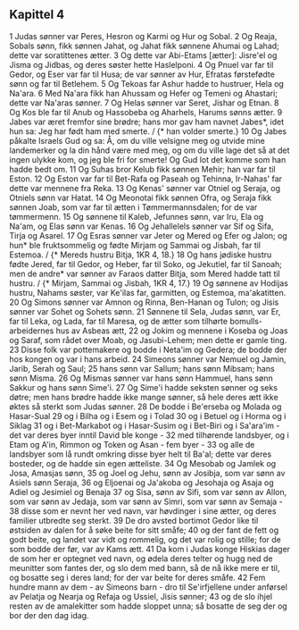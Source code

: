 ## Kapittel 4

1 Judas sønner var Peres, Hesron og Karmi og Hur og Sobal.
2 Og Reaja, Sobals sønn, fikk sønnen Jahat, og Jahat fikk sønnene Ahumai og Lahad; dette var soratittenes ætter.
3 Og dette var Abi-Etams [ætter]: Jisre'el og Jisma og Jidbas, og deres søster hette Haslelponi.
4 Og Pnuel var far til Gedor, og Eser var far til Husa; de var sønner av Hur, Efratas førstefødte sønn og far til Betlehem.
5 Og Tekoas far Ashur hadde to hustruer, Hela og Na'ara.
6 Med Na'ara fikk han Ahussam og Hefer og Temeni og Ahastari; dette var Na'aras sønner.
7 Og Helas sønner var Seret, Jishar og Etnan.
8 Og Kos ble far til Anub og Hassobeba og Aharhels, Harums sønns ætter.
9 Jabes var æret fremfor sine brødre; hans mor gav ham navnet Jabes*, idet hun sa: Jeg har født ham med smerte. / {* han volder smerte.}
10 Og Jabes påkalte Israels Gud og sa: Å, om du ville velsigne meg og utvide mine landemerker og la din hånd være med meg, og om du ville lage det så at det ingen ulykke kom, og jeg ble fri for smerte! Og Gud lot det komme som han hadde bedt om.
11 Og Suhas bror Kelub fikk sønnen Mehir; han var far til Eston.
12 Og Eston var far til Bet-Rafa og Paseah og Tehinna, Ir-Nahas' far dette var mennene fra Reka.
13 Og Kenas' sønner var Otniel og Seraja, og Otniels sønn var Hatat.
14 Og Meonotai fikk sønnen Ofra, og Seraja fikk sønnen Joab, som var far til ætten i Tømmermannsdalen; for de var tømmermenn.
15 Og sønnene til Kaleb, Jefunnes sønn, var Iru, Ela og Na'am, og Elas sønn var Kenas.
16 Og Jehallelels sønner var Sif og Sifa, Tirja og Asarel.
17 Og Esras sønner var Jeter og Mered og Efer og Jalon; og hun* ble fruktsommelig og fødte Mirjam og Sammai og Jisbah, far til Estemoa. / {* Mereds hustru Bitja, 1KR 4, 18.}
18 Og hans jødiske hustru fødte Jered, far til Gedor, og Heber, far til Soko, og Jekutiel, far til Sanoah; men de andre* var sønner av Faraos datter Bitja, som Mered hadde tatt til hustru. / {* Mirjam, Sammai og Jisbah, 1KR 4, 17.}
19 Og sønnene av Hodijas hustru, Nahams søster, var Ke'ilas far, garmitten, og Estemoa, ma'akatitten.
20 Og Simons sønner var Amnon og Rinna, Ben-Hanan og Tulon; og Jisis sønner var Sohet og Sohets sønn.
21 Sønnene til Sela, Judas sønn, var Er, far til Leka, og Lada, far til Maresa, og de ætter som tilhørte bomulls-arbeidernes hus av Asbeas ætt,
22 og Jokim og mennene i Koseba og Joas og Saraf, som rådet over Moab, og Jasubi-Lehem; men dette er gamle ting.
23 Disse folk var pottemakere og bodde i Neta'im og Gedera; de bodde der hos kongen og var i hans arbeid.
24 Simeons sønner var Nemuel og Jamin, Jarib, Serah og Saul;
25 hans sønn var Sallum; hans sønn Mibsam; hans sønn Misma.
26 Og Mismas sønner var hans sønn Hammuel, hans sønn Sakkur og hans sønn Sime'i.
27 Og Sime'i hadde seksten sønner og seks døtre; men hans brødre hadde ikke mange sønner, så hele deres ætt ikke øktes så sterkt som Judas sønner.
28 De bodde i Be'erseba og Molada og Hasar-Sual
29 og i Bilha og i Esem og i Tolad
30 og i Betuel og i Horma og i Siklag
31 og i Bet-Markabot og i Hasar-Susim og i Bet-Biri og i Sa'ara'im - det var deres byer inntil David ble konge -
32 med tilhørende landsbyer, og i Etam og A'in, Rimmon og Token og Asan - fem byer -
33 og alle de landsbyer som lå rundt omkring disse byer helt til Ba'al; dette var deres bosteder, og de hadde sin egen ætteliste.
34 Og Mesobab og Jamlek og Josa, Amasjas sønn,
35 og Joel og Jehu, sønn av Josibja, som var sønn av Asiels sønn Seraja,
36 og Eljoenai og Ja'akoba og Jesohaja og Asaja og Adiel og Jesimiel og Benaja
37 og Sisa, sønn av Sifi, som var sønn av Allon, som var sønn av Jedaja, som var sønn av Simri, som var sønn av Semaja -
38 disse som er nevnt her ved navn, var høvdinger i sine ætter, og deres familier utbredte seg sterkt.
39 De dro avsted bortimot Gedor like til østsiden av dalen for å søke beite for sitt småfe;
40 og der fant de fett og godt beite, og landet var vidt og rommelig, og det var rolig og stille; for de som bodde der før, var av Kams ætt.
41 Da kom i Judas konge Hiskias dager de som her er optegnet ved navn, og ødela deres telter og hugg ned de meunitter som fantes der, og slo dem med bann, så de nå ikke mere er til, og bosatte seg i deres land; for der var beite for deres småfe.
42 Fem hundre mann av dem - av Simeons barn - dro til Se'irfjellene under anførsel av Pelatja og Nearja og Refaja og Ussiel, Jisis sønner;
43 og de slo ihjel resten av de amalekitter som hadde sloppet unna; så bosatte de seg der og bor der den dag idag.
